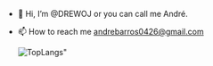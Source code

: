 - 👋 Hi, I’m @DREWOJ or you can call me André.
- 📫 How to reach me andrebarros0426@gmail.com


  ![TopLangs](https://github-readme-stats.vercel.app/api/top-langs/?username=DREWOJ&theme=dracula)"
 

  

<!---
DREWOJ/DREWOJ is a ✨ special ✨ repository because its `README.md` (this file) appears on your GitHub profile.
You can click the Preview link to take a look at your changes.
--->
